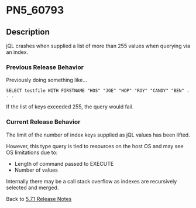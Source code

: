 # PN5_60793

<PageHeader />

## Description

jQL crashes when supplied a list of more than 255 values when querying via an index.

### Previous Release Behavior

Previously doing something like...

```
SELECT testfile WITH FIRSTNAME "HOS" "JOE" "HOP" "ROY" "CANDY" "BEN" . . .
```

If the list of keys exceeded 255, the query would fail.

### Current Release Behavior

The limit of the number of index keys supplied as jQL values has been lifted.

However, this type query is tied to resources on the host OS and may see OS limitations due to:

- Length of command passed to EXECUTE
- Number of values

Internally there may be a call stack overflow as indexes are recursively selected and merged.

Back to [5.7.1 Release Notes](./../jbase-5.7.1-release-notes/README.md)

<PageFooter />

